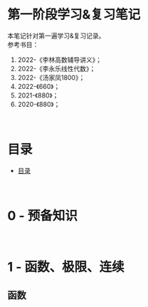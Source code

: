 <!--title: 数学第一阶段学习&复习笔记-->

<!-- omit in toc -->
# 第一阶段学习&复习笔记
本笔记针对第一遍学习&复习记录。  
参考书目：
1. 2022-《李林高数辅导讲义》；
2. 2022-《李永乐线性代数》；
3. 2022-《汤家凤1800》；
4. 2022-《660》；
5. 2021-《880》；
6. 2020-《880》；

<br/>

# 目录
- [目录](#目录)

<br/>

# 0 - 预备知识

<br/>

# 1 - 函数、极限、连续
## 函数
